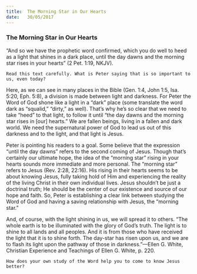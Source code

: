 ```yaml
---
title:  The Morning Star in Our Hearts
date:   30/05/2017
---
```


### The Morning Star in Our Hearts 

“And so we have the prophetic word confirmed, which you do well to heed as a light that shines in a dark place, until the day dawns and the morning star rises in your hearts” (2 Pet. 1:19, NKJV). 

`Read this text carefully. What is Peter saying that is so important to us, even today?`

Here, as we can see in many places in the Bible (Gen. 1:4, John 1:5, Isa. 5:20, Eph. 5:8), a division is made between light and darkness. For Peter the Word of God shone like a light in a “dark” place (some translate the word dark as “squalid,” “dirty,” as well). That’s why he’s so clear that we need to take “heed” to that light, to follow it until “the day dawns and the morning star rises in [our] hearts.” We are fallen beings, living in a fallen and dark world. We need the supernatural power of God to lead us out of this darkness and to the light, and that light is Jesus.

Peter is pointing his readers to a goal. Some believe that the expression “until the day dawns” refers to the second coming of Jesus. Though that’s certainly our ultimate hope, the idea of the “morning star” rising in your hearts sounds more immediate and more personal. The “morning star” refers to Jesus (Rev. 2:28, 22:16). His rising in their hearts seems to be about knowing Jesus, fully taking hold of Him and experiencing the reality of the living Christ in their own individual lives. Jesus shouldn’t be just a doctrinal truth; He should be the center of our existence and source of our hope and faith. So, Peter is establishing a clear link between studying the Word of God and having a saving relationship with Jesus, the “morning star.” 

And, of course, with the light shining in us, we will spread it to others. “The whole earth is to be illuminated with the glory of God’s truth. The light is to shine to all lands and all peoples. And it is from those who have received the light that it is to shine forth. The day-star has risen upon us, and we are to flash its light upon the pathway of those in darkness.”—Ellen G. White, Christian Experience and Teachings of Ellen G. White, p. 220. 

`How does your own study of the Word help you to come to know Jesus better?`